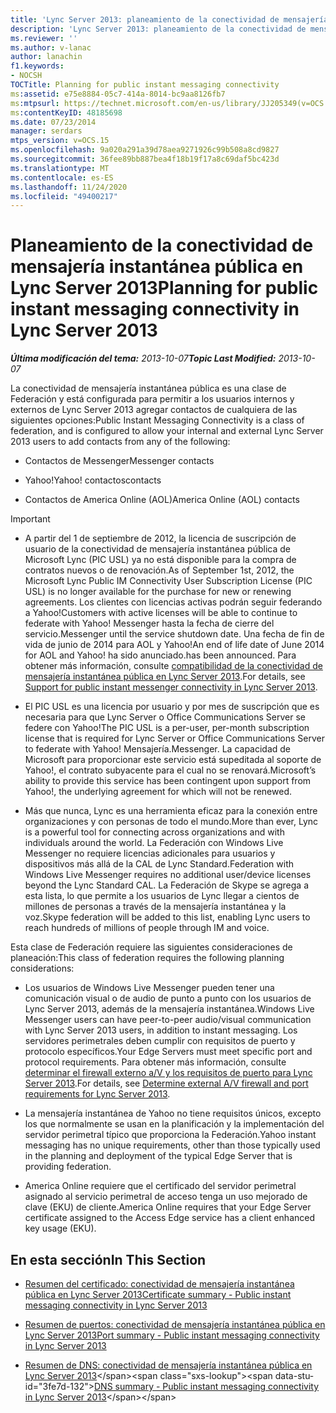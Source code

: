 ```yaml
---
title: 'Lync Server 2013: planeamiento de la conectividad de mensajería instantánea pública'
description: 'Lync Server 2013: planeamiento de la conectividad de mensajería instantánea pública.'
ms.reviewer: ''
ms.author: v-lanac
author: lanachin
f1.keywords:
- NOCSH
TOCTitle: Planning for public instant messaging connectivity
ms:assetid: e75e8884-05c7-414a-8014-bc9aa8126fb7
ms:mtpsurl: https://technet.microsoft.com/en-us/library/JJ205349(v=OCS.15)
ms:contentKeyID: 48185698
ms.date: 07/23/2014
manager: serdars
mtps_version: v=OCS.15
ms.openlocfilehash: 9a020a291a39d78aea9271926c99b508a8cd9827
ms.sourcegitcommit: 36fee89bb887bea4f18b19f17a8c69daf5bc423d
ms.translationtype: MT
ms.contentlocale: es-ES
ms.lasthandoff: 11/24/2020
ms.locfileid: "49400217"
---
```

# <a name="planning-for-public-instant-messaging-connectivity-in-lync-server-2013"></a><span data-ttu-id="3fe7d-103">Planeamiento de la conectividad de mensajería instantánea pública en Lync Server 2013</span><span class="sxs-lookup"><span data-stu-id="3fe7d-103">Planning for public instant messaging connectivity in Lync Server 2013</span></span>

<div data-xmlns="http://www.w3.org/1999/xhtml">

<div class="topic" data-xmlns="http://www.w3.org/1999/xhtml" data-msxsl="urn:schemas-microsoft-com:xslt" data-cs="https://msdn.microsoft.com/">

<div data-asp="https://msdn2.microsoft.com/asp">



</div>

<div id="mainSection">

<div id="mainBody"><span data-ttu-id="3fe7d-104">

<span> </span></span><span class="sxs-lookup"><span data-stu-id="3fe7d-104">

<span> </span></span></span>

<span data-ttu-id="3fe7d-105">_**Última modificación del tema:** 2013-10-07_</span><span class="sxs-lookup"><span data-stu-id="3fe7d-105">_**Topic Last Modified:** 2013-10-07_</span></span>

<span data-ttu-id="3fe7d-106">La conectividad de mensajería instantánea pública es una clase de Federación y está configurada para permitir a los usuarios internos y externos de Lync Server 2013 agregar contactos de cualquiera de las siguientes opciones:</span><span class="sxs-lookup"><span data-stu-id="3fe7d-106">Public Instant Messaging Connectivity is a class of federation, and is configured to allow your internal and external Lync Server 2013 users to add contacts from any of the following:</span></span>

  - <span data-ttu-id="3fe7d-107">Contactos de Messenger</span><span class="sxs-lookup"><span data-stu-id="3fe7d-107">Messenger contacts</span></span>

  - <span data-ttu-id="3fe7d-108">Yahoo\!</span><span class="sxs-lookup"><span data-stu-id="3fe7d-108">Yahoo\!</span></span> <span data-ttu-id="3fe7d-109">contactos</span><span class="sxs-lookup"><span data-stu-id="3fe7d-109">contacts</span></span>

  - <span data-ttu-id="3fe7d-110">Contactos de America Online (AOL)</span><span class="sxs-lookup"><span data-stu-id="3fe7d-110">America Online (AOL) contacts</span></span>

<div>


> [!IMPORTANT]  
> <UL>
> <LI>
> <P><span data-ttu-id="3fe7d-111">A partir del 1 de septiembre de 2012, la licencia de suscripción de usuario de la conectividad de mensajería instantánea pública de Microsoft Lync (PIC USL) ya no está disponible para la compra de contratos nuevos o de renovación.</span><span class="sxs-lookup"><span data-stu-id="3fe7d-111">As of September 1st, 2012, the Microsoft Lync Public IM Connectivity User Subscription License (PIC USL) is no longer available for the purchase for new or renewing agreements.</span></span> <span data-ttu-id="3fe7d-112">Los clientes con licencias activas podrán seguir federando a Yahoo!</span><span class="sxs-lookup"><span data-stu-id="3fe7d-112">Customers with active licenses will be able to continue to federate with Yahoo!</span></span> <span data-ttu-id="3fe7d-113">Messenger hasta la fecha de cierre del servicio.</span><span class="sxs-lookup"><span data-stu-id="3fe7d-113">Messenger until the service shutdown date.</span></span> <span data-ttu-id="3fe7d-114">Una fecha de fin de vida de junio de 2014 para AOL y Yahoo!</span><span class="sxs-lookup"><span data-stu-id="3fe7d-114">An end of life date of June 2014 for AOL and Yahoo!</span></span> <span data-ttu-id="3fe7d-115">ha sido anunciado.</span><span class="sxs-lookup"><span data-stu-id="3fe7d-115">has been announced.</span></span> <span data-ttu-id="3fe7d-116">Para obtener más información, consulte <A href="lync-server-2013-support-for-public-instant-messenger-connectivity.md">compatibilidad de la conectividad de mensajería instantánea pública en Lync Server 2013</A>.</span><span class="sxs-lookup"><span data-stu-id="3fe7d-116">For details, see <A href="lync-server-2013-support-for-public-instant-messenger-connectivity.md">Support for public instant messenger connectivity in Lync Server 2013</A>.</span></span></P>
> <LI>
> <P><span data-ttu-id="3fe7d-117">El PIC USL es una licencia por usuario y por mes de suscripción que es necesaria para que Lync Server o Office Communications Server se federe con Yahoo!</span><span class="sxs-lookup"><span data-stu-id="3fe7d-117">The PIC USL is a per-user, per-month subscription license that is required for Lync Server or Office Communications Server to federate with Yahoo!</span></span> <span data-ttu-id="3fe7d-118">Mensajería.</span><span class="sxs-lookup"><span data-stu-id="3fe7d-118">Messenger.</span></span> <span data-ttu-id="3fe7d-119">La capacidad de Microsoft para proporcionar este servicio está supeditada al soporte de Yahoo!, el contrato subyacente para el cual no se renovará.</span><span class="sxs-lookup"><span data-stu-id="3fe7d-119">Microsoft’s ability to provide this service has been contingent upon support from Yahoo!, the underlying agreement for which will not be renewed.</span></span></P>
> <LI>
> <P><span data-ttu-id="3fe7d-120">Más que nunca, Lync es una herramienta eficaz para la conexión entre organizaciones y con personas de todo el mundo.</span><span class="sxs-lookup"><span data-stu-id="3fe7d-120">More than ever, Lync is a powerful tool for connecting across organizations and with individuals around the world.</span></span> <span data-ttu-id="3fe7d-121">La Federación con Windows Live Messenger no requiere licencias adicionales para usuarios y dispositivos más allá de la CAL de Lync Standard.</span><span class="sxs-lookup"><span data-stu-id="3fe7d-121">Federation with Windows Live Messenger requires no additional user/device licenses beyond the Lync Standard CAL.</span></span> <span data-ttu-id="3fe7d-122">La Federación de Skype se agrega a esta lista, lo que permite a los usuarios de Lync llegar a cientos de millones de personas a través de la mensajería instantánea y la voz.</span><span class="sxs-lookup"><span data-stu-id="3fe7d-122">Skype federation will be added to this list, enabling Lync users to reach hundreds of millions of people through IM and voice.</span></span></P></LI></UL>



</div>

<span data-ttu-id="3fe7d-123">Esta clase de Federación requiere las siguientes consideraciones de planeación:</span><span class="sxs-lookup"><span data-stu-id="3fe7d-123">This class of federation requires the following planning considerations:</span></span>

  - <span data-ttu-id="3fe7d-124">Los usuarios de Windows Live Messenger pueden tener una comunicación visual o de audio de punto a punto con los usuarios de Lync Server 2013, además de la mensajería instantánea.</span><span class="sxs-lookup"><span data-stu-id="3fe7d-124">Windows Live Messenger users can have peer-to-peer audio/visual communication with Lync Server 2013 users, in addition to instant messaging.</span></span> <span data-ttu-id="3fe7d-125">Los servidores perimetrales deben cumplir con requisitos de puerto y protocolo específicos.</span><span class="sxs-lookup"><span data-stu-id="3fe7d-125">Your Edge Servers must meet specific port and protocol requirements.</span></span> <span data-ttu-id="3fe7d-126">Para obtener más información, consulte [determinar el firewall externo a/V y los requisitos de puerto para Lync Server 2013](lync-server-2013-determine-external-a-v-firewall-and-port-requirements.md).</span><span class="sxs-lookup"><span data-stu-id="3fe7d-126">For details, see [Determine external A/V firewall and port requirements for Lync Server 2013](lync-server-2013-determine-external-a-v-firewall-and-port-requirements.md).</span></span>

  - <span data-ttu-id="3fe7d-127">La mensajería instantánea de Yahoo no tiene requisitos únicos, excepto los que normalmente se usan en la planificación y la implementación del servidor perimetral típico que proporciona la Federación.</span><span class="sxs-lookup"><span data-stu-id="3fe7d-127">Yahoo instant messaging has no unique requirements, other than those typically used in the planning and deployment of the typical Edge Server that is providing federation.</span></span>

  - <span data-ttu-id="3fe7d-128">America Online requiere que el certificado del servidor perimetral asignado al servicio perimetral de acceso tenga un uso mejorado de clave (EKU) de cliente.</span><span class="sxs-lookup"><span data-stu-id="3fe7d-128">America Online requires that your Edge Server certificate assigned to the Access Edge service has a client enhanced key usage (EKU).</span></span>

<div>

## <a name="in-this-section"></a><span data-ttu-id="3fe7d-129">En esta sección</span><span class="sxs-lookup"><span data-stu-id="3fe7d-129">In This Section</span></span>

  - [<span data-ttu-id="3fe7d-130">Resumen del certificado: conectividad de mensajería instantánea pública en Lync Server 2013</span><span class="sxs-lookup"><span data-stu-id="3fe7d-130">Certificate summary - Public instant messaging connectivity in Lync Server 2013</span></span>](lync-server-2013-certificate-summary-public-instant-messaging-connectivity.md)

  - [<span data-ttu-id="3fe7d-131">Resumen de puertos: conectividad de mensajería instantánea pública en Lync Server 2013</span><span class="sxs-lookup"><span data-stu-id="3fe7d-131">Port summary - Public instant messaging connectivity in Lync Server 2013</span></span>](lync-server-2013-port-summary-public-instant-messaging-connectivity.md)

  - <span data-ttu-id="3fe7d-132">[Resumen de DNS: conectividad de mensajería instantánea pública en Lync Server 2013](https://technet.microsoft.com/library/jj618375\(v=ocs.15\))</span><span class="sxs-lookup"><span data-stu-id="3fe7d-132">[DNS summary - Public instant messaging connectivity in Lync Server 2013](https://technet.microsoft.com/library/jj618375\(v=ocs.15\))</span></span>

<span data-ttu-id="3fe7d-133"></div>

</div>

<span> </span>

</div>

</div>

</span><span class="sxs-lookup"><span data-stu-id="3fe7d-133"></div>

</div>

<span> </span>

</div>

</div>

</span></span></div>

